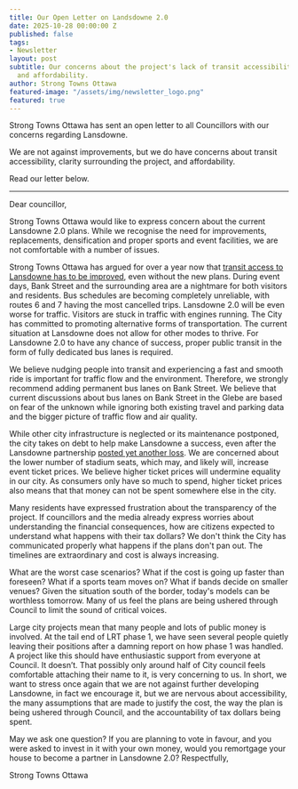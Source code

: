 ```yaml
---
title: Our Open Letter on Landsdowne 2.0
date: 2025-10-28 00:00:00 Z
published: false
tags:
- Newsletter
layout: post
subtitle: Our concerns about the project's lack of transit accessibility, clarity,
  and affordability.
author: Strong Towns Ottawa
featured-image: "/assets/img/newsletter_logo.png"
featured: true
---
```


Strong Towns Ottawa has sent an open letter to all Councillors with our concerns regarding Lansdowne.

We are not against improvements, but we do have concerns about transit accessibility, clarity surrounding the project, and affordability.

Read our letter below.

***

Dear councillor,

Strong Towns Ottawa would like to express concern about the current Lansdowne 2.0 plans. While we
recognise the need for improvements, replacements, densification and proper sports and event facilities,
we are not comfortable with a number of issues.

Strong Towns Ottawa has argued for over a year now that [transit access to Lansdowne has to be
improved](https://strongtownsottawa.ca/2025/09/25/the-city-needs-to-be-bold-with-bank.html), even without the new plans. During event days, Bank Street and the surrounding area are a
nightmare for both visitors and residents. Bus schedules are becoming completely unreliable, with routes 6
and 7 having the most cancelled trips. Lansdowne 2.0 will be even worse for traffic. Visitors are stuck in
traffic with engines running. The City has committed to promoting alternative forms of transportation. The
current situation at Lansdowne does not allow for other modes to thrive. For Lansdowne 2.0 to have any
chance of success, proper public transit in the form of fully dedicated bus lanes is required.

We believe nudging people into transit and experiencing a fast and smooth ride is important for traffic flow
and the environment. Therefore, we strongly recommend adding permanent bus lanes on Bank Street. We
believe that current discussions about bus lanes on Bank Street in the Glebe are based on fear of the
unknown while ignoring both existing travel and parking data and the bigger picture of traffic flow and air
quality.

While other city infrastructure is neglected or its maintenance postponed, the city takes on debt to help
make Lansdowne a success, even after the Lansdowne partnership [posted yet another loss](https://ottawacitizen.com/news/lansdowne-partnership-lost-11-1-million). We are
concerned about the lower number of stadium seats, which may, and likely will, increase event ticket
prices. We believe higher ticket prices will undermine equality in our city. As consumers only have so much
to spend, higher ticket prices also means that that money can not be spent somewhere else in the city.

Many residents have expressed frustration about the transparency of the project. If councillors and the
media already express worries about understanding the financial consequences, how are citizens expected
to understand what happens with their tax dollars? We don't think the City has communicated properly what
happens if the plans don't pan out. The timelines are extraordinary and cost is always increasing.

What are the worst case scenarios? What if the cost is going up faster than foreseen? What if a sports
team moves on? What if bands decide on smaller venues? Given the situation south of the border, today's
models can be worthless tomorrow. Many of us feel the plans are being ushered through Council to limit
the sound of critical voices.

Large city projects mean that many people and lots of public money is involved. At the tail end of LRT
phase 1, we have seen several people quietly leaving their positions after a damning report on how phase
1 was handled. A project like this should have enthusiastic support from everyone at Council. It doesn’t.
That possibly only around half of City council feels comfortable attaching their name to it, is very
concerning to us.
In short, we want to stress once again that we are not against further developing Lansdowne, in fact we
encourage it, but we are nervous about accessibility, the many assumptions that are made to justify the
cost, the way the plan is being ushered through Council, and the accountability of tax dollars being spent.

May we ask one question? If you are planning to vote in favour, and you were asked to invest in it with your
own money, would you remortgage your house to become a partner in Lansdowne 2.0?
Respectfully,

Strong Towns Ottawa